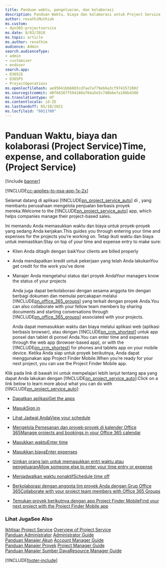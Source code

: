 ```yaml
---
title: Panduan waktu, pengeluaran, dan kolaborasi
description: Panduan Waktu, biaya dan kolaborasi untuk Project Service
author: revathiMuthiah
ms.custom:
- dyn365-projectservice
ms.date: 8/03/2018
ms.topic: article
ms.author: revathim
audience: Admin
search.audienceType:
- admin
- customizer
- enduser
search.app:
- D365CE
- D365PS
- ProjectOperations
ms.openlocfilehash: ae95041bb6883cd7ae7a779eb6a3cf9741572802
ms.sourcegitcommit: 40f68387f594180af64a5e5c748b6efa188bd300
ms.translationtype: HT
ms.contentlocale: id-ID
ms.lasthandoff: 05/10/2021
ms.locfileid: "6011780"
---
```

# <a name="time-expense-and-collaboration-guide-project-service"></a><span data-ttu-id="c53ef-103">Panduan Waktu, biaya dan kolaborasi (Project Service)</span><span class="sxs-lookup"><span data-stu-id="c53ef-103">Time, expense, and collaboration guide (Project Service)</span></span>

[!include [banner](../includes/psa-now-project-operations.md)]

[!INCLUDE[cc-applies-to-psa-app-1x-2x](../includes/cc-applies-to-psa-app-1x-2x.md)]

<span data-ttu-id="c53ef-104">Selamat datang di aplikasi [!INCLUDE[pn_project_service_auto](../includes/pn-project-service-auto.md)] di , yang membantu perusahaan mengelola penjualan berbasis proyek mereka.</span><span class="sxs-lookup"><span data-stu-id="c53ef-104">Welcome to the [!INCLUDE[pn_project_service_auto](../includes/pn-project-service-auto.md)] app, which helps companies manage their project-based sales.</span></span> 
  
 <span data-ttu-id="c53ef-105">Ini memandu Anda memasukkan waktu dan biaya untuk proyek-proyek yang sedang Anda kerjakan.</span><span class="sxs-lookup"><span data-stu-id="c53ef-105">This guides you through entering your time and expenses for the projects you’re working on.</span></span> <span data-ttu-id="c53ef-106">Tetap ikuti waktu dan biaya untuk memastikan:</span><span class="sxs-lookup"><span data-stu-id="c53ef-106">Stay on top of your time and expense entry to make sure:</span></span>  
  
- <span data-ttu-id="c53ef-107">Klien Anda ditagih dengan baik</span><span class="sxs-lookup"><span data-stu-id="c53ef-107">Your clients are billed properly</span></span>  
  
- <span data-ttu-id="c53ef-108">Anda mendapatkan kredit untuk pekerjaan yang telah Anda lakukan</span><span class="sxs-lookup"><span data-stu-id="c53ef-108">You get credit for the work you’ve done</span></span>  
  
- <span data-ttu-id="c53ef-109">Manajer Anda mengetahui status dari proyek Anda</span><span class="sxs-lookup"><span data-stu-id="c53ef-109">Your managers know the status of your projects</span></span>  
  
  <span data-ttu-id="c53ef-110">Anda juga dapat berkolaborasi dengan sesama anggota tim dengan berbagi dokumen dan memulai percakapan melalui [!INCLUDE[pn_office_365_groups](../includes/pn-office-365-groups.md)] yang terkait dengan proyek Anda.</span><span class="sxs-lookup"><span data-stu-id="c53ef-110">You can also collaborate with your fellow team members by sharing documents and starting conversations through [!INCLUDE[pn_office_365_groups](../includes/pn-office-365-groups.md)] associated with your projects.</span></span>  
  
  <span data-ttu-id="c53ef-111">Anda dapat memasukkan waktu dan biaya melalui aplikasi web (aplikasi berbasis browser), atau dengan [!INCLUDE[pn_crm_shortest](../includes/pn-crm-shortest.md)] untuk app ponsel dan tablet di ponsel Anda.</span><span class="sxs-lookup"><span data-stu-id="c53ef-111">You can enter time and expenses through the web app (browser-based app), or with the [!INCLUDE[pn_crm_shortest](../includes/pn-crm-shortest.md)] for phones and tablets app on your mobile device.</span></span> <span data-ttu-id="c53ef-112">Ketika Anda siap untuk proyek berikutnya, Anda dapat menggunakan app Project Finder Mobile.</span><span class="sxs-lookup"><span data-stu-id="c53ef-112">When you’re ready for your next project, you can use the Project Finder Mobile app.</span></span>  
  
<span data-ttu-id="c53ef-113">Klik pada link di bawah ini untuk mempelajari lebih lanjut tentang apa yang dapat Anda lakukan dengan [!INCLUDE[pn_project_service_auto](../includes/pn-project-service-auto.md)]:</span><span class="sxs-lookup"><span data-stu-id="c53ef-113">Click on a link below to learn more about what you can do with [!INCLUDE[pn_project_service_auto](../includes/pn-project-service-auto.md)]:</span></span>  
  
-   [<span data-ttu-id="c53ef-114">Dapatkan aplikasi</span><span class="sxs-lookup"><span data-stu-id="c53ef-114">Get the apps</span></span>](../psa/get-apps.md)  
  
-   [<span data-ttu-id="c53ef-115">Masuk</span><span class="sxs-lookup"><span data-stu-id="c53ef-115">Sign in</span></span>](../psa/sign-in.md)  
  
-   [<span data-ttu-id="c53ef-116">Lihat Jadwal Anda</span><span class="sxs-lookup"><span data-stu-id="c53ef-116">View your schedule</span></span>](../psa/view-schedule.md)  
  
-   [<span data-ttu-id="c53ef-117">Mengelola Pemesanan dan proyek-proyek di kalender Office 365</span><span class="sxs-lookup"><span data-stu-id="c53ef-117">Manage projects and bookings in your Office 365 calendar</span></span>](../psa/manage-project-bookings-office-365-calendar.md)  
  
-   [<span data-ttu-id="c53ef-118">Masukkan waktu</span><span class="sxs-lookup"><span data-stu-id="c53ef-118">Enter time</span></span>](../psa/enter-time.md)  
  
-   [<span data-ttu-id="c53ef-119">Masukkan biaya</span><span class="sxs-lookup"><span data-stu-id="c53ef-119">Enter expenses</span></span>](../psa/enter-expenses.md)  
  
-   [<span data-ttu-id="c53ef-120">Izinkan orang lain untuk memasukkan entri waktu atau pengeluaran</span><span class="sxs-lookup"><span data-stu-id="c53ef-120">Allow someone else to enter your time entry or expense</span></span>](../psa/allow-someone-else-enter-time-entry-expense.md)  
  
-   [<span data-ttu-id="c53ef-121">Menjadwalkan waktu nonaktif</span><span class="sxs-lookup"><span data-stu-id="c53ef-121">Schedule time off</span></span>](../psa/schedule-time-off.md)  
  
-   [<span data-ttu-id="c53ef-122">Berkolaborasi dengan anggota tim proyek Anda dengan Grup Office 365</span><span class="sxs-lookup"><span data-stu-id="c53ef-122">Collaborate with your project team members with Office 365 Groups</span></span>](../psa/collaborate-project-team-members-office-365-groups.md)  
  
-   [<span data-ttu-id="c53ef-123">Temukan proyek berikutnya dengan app Project Finder Mobile</span><span class="sxs-lookup"><span data-stu-id="c53ef-123">Find your next project with the Project Finder Mobile app</span></span>](../psa/find-next-project-finder-mobile-app.md)  
  
### <a name="see-also"></a><span data-ttu-id="c53ef-124">Lihat Juga</span><span class="sxs-lookup"><span data-stu-id="c53ef-124">See Also</span></span>  
 <span data-ttu-id="c53ef-125">[Ikhtisar Project Service](../psa/overview.md) </span><span class="sxs-lookup"><span data-stu-id="c53ef-125">[Overview of Project Service](../psa/overview.md) </span></span>  
 <span data-ttu-id="c53ef-126">[Panduan Administrator](../psa/admin-guide.md) </span><span class="sxs-lookup"><span data-stu-id="c53ef-126">[Administrator Guide](../psa/admin-guide.md) </span></span>  
 <span data-ttu-id="c53ef-127">[Panduan Manajer Akun](../psa/account-manager-guide.md) </span><span class="sxs-lookup"><span data-stu-id="c53ef-127">[Account Manager Guide](../psa/account-manager-guide.md) </span></span>  
 <span data-ttu-id="c53ef-128">[Panduan Manajer Proyek](../psa/project-manager-guide.md) </span><span class="sxs-lookup"><span data-stu-id="c53ef-128">[Project Manager Guide](../psa/project-manager-guide.md) </span></span>  
 [<span data-ttu-id="c53ef-129">Panduan Manajer Sumber Daya</span><span class="sxs-lookup"><span data-stu-id="c53ef-129">Resource Manager Guide</span></span>](../psa/resource-manager-guide.md)   


[!INCLUDE[footer-include](../includes/footer-banner.md)]